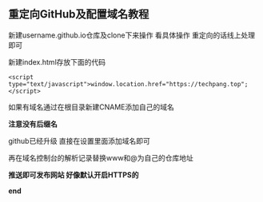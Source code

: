 
## 重定向GitHub及配置域名教程
新建username.github.io仓库及clone下来操作
看具体操作 重定向的话线上处理即可





























新建index.html存放下面的代码

`<script type="text/javascript">window.location.href="https://techpang.top";</script>`

如果有域名通过在根目录新建CNAME添加自己的域名

**注意没有后缀名**

github已经升级 直接在设置里面添加域名即可

再在域名控制台的解析记录替换www和@为自己的仓库地址

**推送即可发布网站 好像默认开启HTTPS的**



**end**